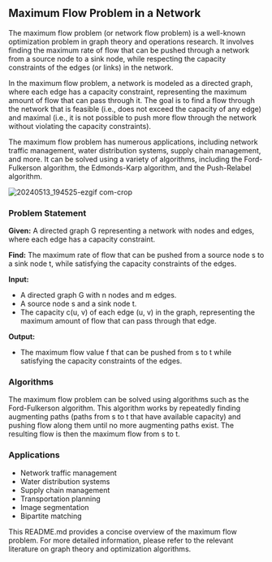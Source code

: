 ## Maximum Flow Problem in a Network

The maximum flow problem (or network flow problem) is a well-known optimization problem in graph theory and operations research. It involves finding the maximum rate of flow that can be pushed through a network from a source node to a sink node, while respecting the capacity constraints of the edges (or links) in the network.

In the maximum flow problem, a network is modeled as a directed graph, where each edge has a capacity constraint, representing the maximum amount of flow that can pass through it. The goal is to find a flow through the network that is feasible (i.e., does not exceed the capacity of any edge) and maximal (i.e., it is not possible to push more flow through the network without violating the capacity constraints).

The maximum flow problem has numerous applications, including network traffic management, water distribution systems, supply chain management, and more. It can be solved using a variety of algorithms, including the Ford-Fulkerson algorithm, the Edmonds-Karp algorithm, and the Push-Relabel algorithm.

![20240513_194525-ezgif com-crop](https://github.com/xianggeng0/Algorithm-the-Ford-Fulkerson-algorithm/assets/143009989/7445fb4c-5611-40a6-8e8a-876f1e158b2d)
### Problem Statement

**Given:** A directed graph G representing a network with nodes and edges, where each edge has a capacity constraint.

**Find:** The maximum rate of flow that can be pushed from a source node s to a sink node t, while satisfying the capacity constraints of the edges.

**Input:**

* A directed graph G with n nodes and m edges.
* A source node s and a sink node t.
* The capacity c(u, v) of each edge (u, v) in the graph, representing the maximum amount of flow that can pass through that edge.

**Output:**

* The maximum flow value f that can be pushed from s to t while satisfying the capacity constraints of the edges.

### Algorithms

The maximum flow problem can be solved using algorithms such as the Ford-Fulkerson algorithm. This algorithm works by repeatedly finding augmenting paths (paths from s to t that have available capacity) and pushing flow along them until no more augmenting paths exist. The resulting flow is then the maximum flow from s to t.

### Applications

* Network traffic management
* Water distribution systems
* Supply chain management
* Transportation planning
* Image segmentation
* Bipartite matching

This README.md provides a concise overview of the maximum flow problem. For more detailed information, please refer to the relevant literature on graph theory and optimization algorithms.
